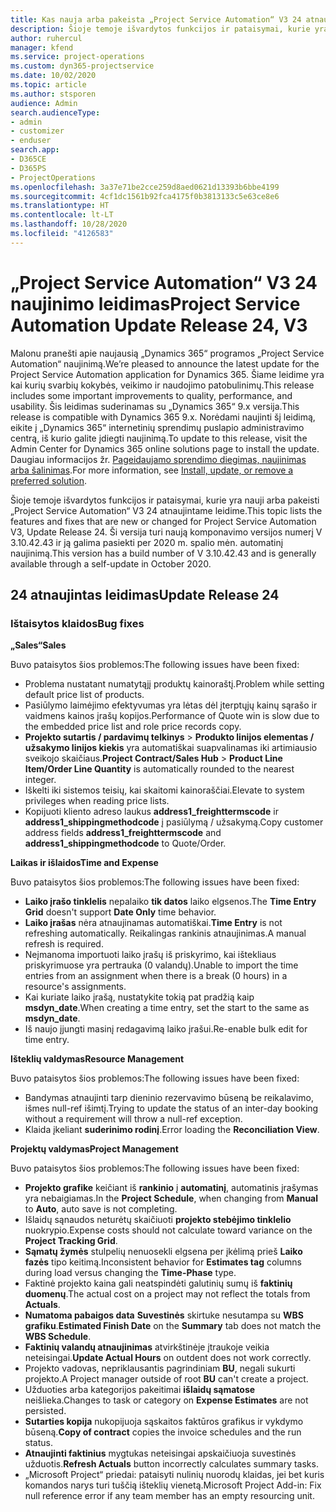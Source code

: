 ```yaml
---
title: Kas nauja arba pakeista „Project Service Automation“ V3 24 atnaujintame leidime
description: Šioje temoje išvardytos funkcijos ir pataisymai, kurie yra pasiekiami „Project Service Automation“ V3 24 atnaujintame leidime.
author: ruhercul
manager: kfend
ms.service: project-operations
ms.custom: dyn365-projectservice
ms.date: 10/02/2020
ms.topic: article
ms.author: stsporen
audience: Admin
search.audienceType:
- admin
- customizer
- enduser
search.app:
- D365CE
- D365PS
- ProjectOperations
ms.openlocfilehash: 3a37e71be2cce259d8aed0621d13393b6bbe4199
ms.sourcegitcommit: 4cf1dc1561b92fca4175f0b3813133c5e63ce8e6
ms.translationtype: HT
ms.contentlocale: lt-LT
ms.lasthandoff: 10/28/2020
ms.locfileid: "4126583"
---
```

# <a name="project-service-automation-update-release-24-v3"></a><span data-ttu-id="117df-103">„Project Service Automation“ V3 24 naujinimo leidimas</span><span class="sxs-lookup"><span data-stu-id="117df-103">Project Service Automation Update Release 24, V3</span></span>

<span data-ttu-id="117df-104">Malonu pranešti apie naujausią „Dynamics 365“ programos „Project Service Automation“ naujinimą.</span><span class="sxs-lookup"><span data-stu-id="117df-104">We’re pleased to announce the latest update for the Project Service Automation application for Dynamics 365.</span></span> <span data-ttu-id="117df-105">Šiame leidime yra kai kurių svarbių kokybės, veikimo ir naudojimo patobulinimų.</span><span class="sxs-lookup"><span data-stu-id="117df-105">This release includes some important improvements to quality, performance, and usability.</span></span> <span data-ttu-id="117df-106">Šis leidimas suderinamas su „Dynamics 365“ 9.x versija.</span><span class="sxs-lookup"><span data-stu-id="117df-106">This release is compatible with Dynamics 365 9.x.</span></span> <span data-ttu-id="117df-107">Norėdami naujinti šį leidimą, eikite į „Dynamics 365“ internetinių sprendimų puslapio administravimo centrą, iš kurio galite įdiegti naujinimą.</span><span class="sxs-lookup"><span data-stu-id="117df-107">To update to this release, visit the Admin Center for Dynamics 365 online solutions page to install the update.</span></span> <span data-ttu-id="117df-108">Daugiau informacijos žr. [Pageidaujamo sprendimo diegimas, naujinimas arba šalinimas](https://docs.microsoft.com/power-platform/admin/install-remove-preferred-solution).</span><span class="sxs-lookup"><span data-stu-id="117df-108">For more information, see [Install, update, or remove a preferred solution](https://docs.microsoft.com/power-platform/admin/install-remove-preferred-solution).</span></span>

<span data-ttu-id="117df-109">Šioje temoje išvardytos funkcijos ir pataisymai, kurie yra nauji arba pakeisti „Project Service Automation“ V3 24 atnaujintame leidime.</span><span class="sxs-lookup"><span data-stu-id="117df-109">This topic lists the features and fixes that are new or changed for Project Service Automation V3, Update Release 24.</span></span> <span data-ttu-id="117df-110">Ši versija turi naują komponavimo versijos numerį V 3.10.42.43 ir ją galima pasiekti per 2020 m. spalio mėn. automatinį naujinimą.</span><span class="sxs-lookup"><span data-stu-id="117df-110">This version has a build number of V 3.10.42.43 and is generally available through a self-update in October 2020.</span></span>

## <a name="update-release-24"></a><span data-ttu-id="117df-111">24 atnaujintas leidimas</span><span class="sxs-lookup"><span data-stu-id="117df-111">Update Release 24</span></span>

### <a name="bug-fixes"></a><span data-ttu-id="117df-112">Ištaisytos klaidos</span><span class="sxs-lookup"><span data-stu-id="117df-112">Bug fixes</span></span>

<span data-ttu-id="117df-113">**„Sales“**</span><span class="sxs-lookup"><span data-stu-id="117df-113">**Sales**</span></span>

<span data-ttu-id="117df-114">Buvo pataisytos šios problemos:</span><span class="sxs-lookup"><span data-stu-id="117df-114">The following issues have been fixed:</span></span>

- <span data-ttu-id="117df-115">Problema nustatant numatytąjį produktų kainoraštį.</span><span class="sxs-lookup"><span data-stu-id="117df-115">Problem while setting default price list of products.</span></span>
- <span data-ttu-id="117df-116">Pasiūlymo laimėjimo efektyvumas yra lėtas dėl įterptųjų kainų sąrašo ir vaidmens kainos įrašų kopijos.</span><span class="sxs-lookup"><span data-stu-id="117df-116">Performance of Quote win is slow due to the embedded price list and role price records copy.</span></span>
- <span data-ttu-id="117df-117">**Projekto sutartis / pardavimų telkinys** > **Produkto linijos elementas / užsakymo linijos kiekis** yra automatiškai suapvalinamas iki artimiausio sveikojo skaičiaus.</span><span class="sxs-lookup"><span data-stu-id="117df-117">**Project Contract/Sales Hub** > **Product Line Item/Order Line Quantity** is automatically rounded to the nearest integer.</span></span>
- <span data-ttu-id="117df-118">Iškelti iki sistemos teisių, kai skaitomi kainoraščiai.</span><span class="sxs-lookup"><span data-stu-id="117df-118">Elevate to system privileges when reading price lists.</span></span>
- <span data-ttu-id="117df-119">Kopijuoti kliento adreso laukus **address1_freighttermscode** ir **address1_shippingmethodcode** į pasiūlymą / užsakymą.</span><span class="sxs-lookup"><span data-stu-id="117df-119">Copy customer address fields **address1_freighttermscode** and **address1_shippingmethodcode** to Quote/Order.</span></span> 


<span data-ttu-id="117df-120">**Laikas ir išlaidos**</span><span class="sxs-lookup"><span data-stu-id="117df-120">**Time and Expense**</span></span>

<span data-ttu-id="117df-121">Buvo pataisytos šios problemos:</span><span class="sxs-lookup"><span data-stu-id="117df-121">The following issues have been fixed:</span></span>

- <span data-ttu-id="117df-122">**Laiko įrašo tinklelis** nepalaiko **tik datos** laiko elgsenos.</span><span class="sxs-lookup"><span data-stu-id="117df-122">The **Time Entry Grid** doesn't support **Date Only** time behavior.</span></span>
- <span data-ttu-id="117df-123">**Laiko įrašas** nėra atnaujinamas automatiškai.</span><span class="sxs-lookup"><span data-stu-id="117df-123">**Time Entry** is not refreshing automatically.</span></span> <span data-ttu-id="117df-124">Reikalingas rankinis atnaujinimas.</span><span class="sxs-lookup"><span data-stu-id="117df-124">A manual refresh is required.</span></span>
- <span data-ttu-id="117df-125">Neįmanoma importuoti laiko įrašų iš priskyrimo, kai ištekliaus priskyrimuose yra pertrauka (0 valandų).</span><span class="sxs-lookup"><span data-stu-id="117df-125">Unable to import the time entries from an assignment when there is a break (0 hours) in a resource's assignments.</span></span>
- <span data-ttu-id="117df-126">Kai kuriate laiko įrašą, nustatykite tokią pat pradžią kaip **msdyn_date**.</span><span class="sxs-lookup"><span data-stu-id="117df-126">When creating a time entry, set the start to the same as **msdyn_date**.</span></span>
- <span data-ttu-id="117df-127">Iš naujo įjungti masinį redagavimą laiko įrašui.</span><span class="sxs-lookup"><span data-stu-id="117df-127">Re-enable bulk edit for time entry.</span></span>

<span data-ttu-id="117df-128">**Išteklių valdymas**</span><span class="sxs-lookup"><span data-stu-id="117df-128">**Resource Management**</span></span>

<span data-ttu-id="117df-129">Buvo pataisytos šios problemos:</span><span class="sxs-lookup"><span data-stu-id="117df-129">The following issues have been fixed:</span></span>

- <span data-ttu-id="117df-130">Bandymas atnaujinti tarp dieninio rezervavimo būseną be reikalavimo, išmes null-ref išimtį.</span><span class="sxs-lookup"><span data-stu-id="117df-130">Trying to update the status of an inter-day booking without a requirement will throw a null-ref exception.</span></span>
- <span data-ttu-id="117df-131">Klaida įkeliant **suderinimo rodinį**.</span><span class="sxs-lookup"><span data-stu-id="117df-131">Error loading the **Reconciliation View**.</span></span>


<span data-ttu-id="117df-132">**Projektų valdymas**</span><span class="sxs-lookup"><span data-stu-id="117df-132">**Project Management**</span></span>

<span data-ttu-id="117df-133">Buvo pataisytos šios problemos:</span><span class="sxs-lookup"><span data-stu-id="117df-133">The following issues have been fixed:</span></span>

- <span data-ttu-id="117df-134">**Projekto grafike** keičiant iš **rankinio** į **automatinį**, automatinis įrašymas yra nebaigiamas.</span><span class="sxs-lookup"><span data-stu-id="117df-134">In the **Project Schedule**, when changing from **Manual** to **Auto**, auto save is not completing.</span></span>
- <span data-ttu-id="117df-135">Išlaidų sąnaudos neturėtų skaičiuoti **projekto stebėjimo tinklelio** nuokrypio.</span><span class="sxs-lookup"><span data-stu-id="117df-135">Expense costs should not calculate toward variance on the **Project Tracking Grid**.</span></span>
- <span data-ttu-id="117df-136">**Sąmatų žymės** stulpelių nenuosekli elgsena per įkėlimą prieš **Laiko fazės** tipo keitimą.</span><span class="sxs-lookup"><span data-stu-id="117df-136">Inconsistent behavior for **Estimates tag** columns during load versus changing the **Time-Phase** type.</span></span>
- <span data-ttu-id="117df-137">Faktinė projekto kaina gali neatspindėti galutinių sumų iš **faktinių duomenų**.</span><span class="sxs-lookup"><span data-stu-id="117df-137">The actual cost on a project may not reflect the totals from **Actuals**.</span></span>
- <span data-ttu-id="117df-138">**Numatoma pabaigos data** **Suvestinės** skirtuke nesutampa su **WBS grafiku**.</span><span class="sxs-lookup"><span data-stu-id="117df-138">**Estimated Finish Date** on the **Summary** tab does not match the **WBS Schedule**.</span></span>
- <span data-ttu-id="117df-139">**Faktinių valandų atnaujinimas** atvirkštinėje įtraukoje veikia neteisingai.</span><span class="sxs-lookup"><span data-stu-id="117df-139">**Update Actual Hours** on outdent does not work correctly.</span></span>
- <span data-ttu-id="117df-140">Projekto vadovas, nepriklausantis pagrindiniam **BU**, negali sukurti projekto.</span><span class="sxs-lookup"><span data-stu-id="117df-140">A Project manager outside of root **BU** can't create a project.</span></span>
- <span data-ttu-id="117df-141">Užduoties arba kategorijos pakeitimai **išlaidų sąmatose** neišlieka.</span><span class="sxs-lookup"><span data-stu-id="117df-141">Changes to task or category on **Expense Estimates** are not persisted.</span></span>
- <span data-ttu-id="117df-142">**Sutarties kopija** nukopijuoja sąskaitos faktūros grafikus ir vykdymo būseną.</span><span class="sxs-lookup"><span data-stu-id="117df-142">**Copy of contract** copies the invoice schedules and the run status.</span></span>
- <span data-ttu-id="117df-143">**Atnaujinti faktinius** mygtukas neteisingai apskaičiuoja suvestinės užduotis.</span><span class="sxs-lookup"><span data-stu-id="117df-143">**Refresh Actuals** button incorrectly calculates summary tasks.</span></span>
- <span data-ttu-id="117df-144">„Microsoft Project“ priedai: pataisyti nulinių nuorodų klaidas, jei bet kuris komandos narys turi tuščią išteklių vienetą.</span><span class="sxs-lookup"><span data-stu-id="117df-144">Microsoft Project Add-in: Fix null reference error if any team member has an empty resourcing unit.</span></span>

